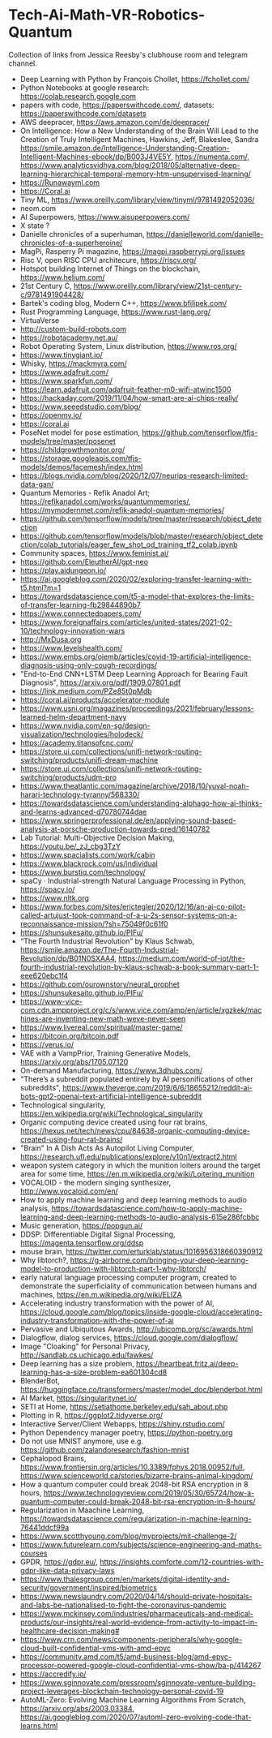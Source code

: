 # Tech-Ai-Math-VR-Robotics-Quantum

Collection of links from Jessica Reesby's clubhouse room and telegram channel.

- Deep Learning with Python by François Chollet, https://fchollet.com/
- Python Notebooks at google research: https://colab.research.google.com
- papers with code, https://paperswithcode.com/, datasets: https://paperswithcode.com/datasets
- AWS deepracer, https://aws.amazon.com/de/deepracer/
- On Intelligence: How a New Understanding of the Brain Will Lead to the Creation of Truly Intelligent Machines, Hawkins, Jeff, Blakeslee, Sandra https://smile.amazon.de/Intelligence-Understanding-Creation-Intelligent-Machines-ebook/dp/B003J4VE5Y, https://numenta.com/,  https://www.analyticsvidhya.com/blog/2018/05/alternative-deep-learning-hierarchical-temporal-memory-htm-unsupervised-learning/
- https://Runawayml.com
- https://Coral.ai
- Tiny ML, https://www.oreilly.com/library/view/tinyml/9781492052036/
- neom.com
- AI Superpowers, https://www.aisuperpowers.com/
- X state ?
- Danielle chronicles of a superhuman, https://danielleworld.com/danielle-chronicles-of-a-superheroine/
- MagPi, Rasperry Pi magazine, https://magpi.raspberrypi.org/issues
- Risc V, open RISC CPU architecure, https://riscv.org/
- Hotspot building Internet of Things on the blockchain, https://www.helium.com/
- 21st Century C, https://www.oreilly.com/library/view/21st-century-c/9781491904428/
- Bartek's coding blog, Modern C++, https://www.bfilipek.com/
- Rust Programming Language, https://www.rust-lang.org/
- VirtuaVerse
- http://custom-build-robots.com
- https://robotacademy.net.au/
- Robot Operating System, Linux distribution, https://www.ros.org/
- https://www.tinygiant.io/
- Whisky, https://mackmyra.com/
- https://www.adafruit.com/
- https://www.sparkfun.com/
- https://learn.adafruit.com/adafruit-feather-m0-wifi-atwinc1500
- https://hackaday.com/2019/11/04/how-smart-are-ai-chips-really/
- https://www.seeedstudio.com/blog/
- https://openmv.io/
- https://coral.ai
- PoseNet model for pose estimation, https://github.com/tensorflow/tfjs-models/tree/master/posenet
- https://childgrowthmonitor.org/
- https://storage.googleapis.com/tfjs-models/demos/facemesh/index.html
- https://blogs.nvidia.com/blog/2020/12/07/neurips-research-limited-data-gan/
- Quantum Memories - Refik Anadol Art; https://refikanadol.com/works/quantummemories/, https://mymodernmet.com/refik-anadol-quantum-memories/
- https://github.com/tensorflow/models/tree/master/research/object_detection
- https://github.com/tensorflow/models/blob/master/research/object_detection/colab_tutorials/eager_few_shot_od_training_tf2_colab.ipynb
- Community spaces, https://www.feminist.ai/
- https://github.com/EleutherAI/gpt-neo
- https://play.aidungeon.io/
- https://ai.googleblog.com/2020/02/exploring-transfer-learning-with-t5.html?m=1
- https://towardsdatascience.com/t5-a-model-that-explores-the-limits-of-transfer-learning-fb29844890b7
- https://www.connectedpapers.com/
- https://www.foreignaffairs.com/articles/united-states/2021-02-10/technology-innovation-wars
- http://MxDusa.org
- https://www.levelshealth.com/
- https://www.embs.org/ojemb/articles/covid-19-artificial-intelligence-diagnosis-using-only-cough-recordings/
- "End-to-End CNN+LSTM Deep Learning Approach for Bearing Fault Diagnosis", https://arxiv.org/pdf/1909.07801.pdf
- https://link.medium.com/PZe85t0pMdb
- https://coral.ai/products/accelerator-module
- https://www.usni.org/magazines/proceedings/2021/february/lessons-learned-helm-department-navy
- https://www.nvidia.com/en-sg/design-visualization/technologies/holodeck/
- https://academy.titansofcnc.com/
- https://store.ui.com/collections/unifi-network-routing-switching/products/unifi-dream-machine
- https://store.ui.com/collections/unifi-network-routing-switching/products/udm-pro
- https://www.theatlantic.com/magazine/archive/2018/10/yuval-noah-harari-technology-tyranny/568330/
- https://towardsdatascience.com/understanding-alphago-how-ai-thinks-and-learns-advanced-d70780744dae
- https://www.springerprofessional.de/en/applying-sound-based-analysis-at-porsche-production-towards-pred/16140782
- Lab Tutorial: Multi-Objective Decision Making, https://youtu.be/_zJ_cbg3TzY
- https://www.spacialists.com/work/cabin
- https://www.blackrock.com/us/individual
- https://www.burstiq.com/technology/
- spaCy · Industrial-strength Natural Language Processing in Python, https://spacy.io/
- https://www.nltk.org
- https://www.forbes.com/sites/erictegler/2020/12/16/an-ai-co-pilot-called-artujust-took-command-of-a-u-2s-sensor-systems-on-a-reconnaissance-mission/?sh=75049f0c61f0
- https://shunsukesaito.github.io/PIFu/
- “The Fourth Industrial Revolution” by Klaus Schwab, https://smile.amazon.de/The-Fourth-Industrial-Revolution/dp/B01N0SXAA4, https://medium.com/world-of-iot/the-fourth-industrial-revolution-by-klaus-schwab-a-book-summary-part-1-eee620ebc1f4
- https://github.com/ourownstory/neural_prophet
- https://shunsukesaito.github.io/PIFu/
- https://www-vice-com.cdn.ampproject.org/c/s/www.vice.com/amp/en/article/xgzkek/machines-are-inventing-new-math-weve-never-seen
- https://www.livereal.com/spiritual/master-game/
- https://bitcoin.org/bitcoin.pdf
- https://verus.io/
- VAE with a VampPrior, Training Generative Models, https://arxiv.org/abs/1705.07120
- On-demand Manufacturing, https://www.3dhubs.com/
- "There’s a subreddit populated entirely by AI personifications of other subreddits", https://www.theverge.com/2019/6/6/18655212/reddit-ai-bots-gpt2-openai-text-artificial-intelligence-subreddit
- Technological singularity, https://en.wikipedia.org/wiki/Technological_singularity
- Organic computing device created using four rat brains, https://hexus.net/tech/news/cpu/84638-organic-computing-device-created-using-four-rat-brains/
- "Brain" In A Dish Acts As Autopilot Living Computer, https://research.ufl.edu/publications/explore/v10n1/extract2.html
- weapon system category in which the munition loiters around the target area for some time, https://en.m.wikipedia.org/wiki/Loitering_munition
- VOCALOID - the modern singing synthesizer, http://www.vocaloid.com/en/
- How to apply machine learning and deep learning methods to audio analysis, https://towardsdatascience.com/how-to-apply-machine-learning-and-deep-learning-methods-to-audio-analysis-615e286fcbbc
- Music generation, https://popgun.ai/
- DDSP: Differentiable Digital Signal Processing, https://magenta.tensorflow.org/ddsp
- mouse brain, https://twitter.com/erturklab/status/1016956318660390912
- Why libtorch?, https://g-airborne.com/bringing-your-deep-learning-model-to-production-with-libtorch-part-1-why-libtorch/
- early natural language processing computer program, created to demonstrate the superficiality of communication between humans and machines, https://en.m.wikipedia.org/wiki/ELIZA
- Accelerating industry transformation with the power of AI, https://cloud.google.com/blog/topics/inside-google-cloud/accelerating-industry-transformation-with-the-power-of-ai
- Pervasive and Ubiquitous Awards, http://ubicomp.org/sc/awards.html
- Dialogflow, dialog services, https://cloud.google.com/dialogflow/
- Image "Cloaking" for Personal Privacy, http://sandlab.cs.uchicago.edu/fawkes/
- Deep learning has a size problem, https://heartbeat.fritz.ai/deep-learning-has-a-size-problem-ea601304cd8
- BlenderBot, https://huggingface.co/transformers/master/model_doc/blenderbot.html
- AI Market, https://singularitynet.io/
- SETI at Home, https://setiathome.berkeley.edu/sah_about.php
- Plotting in R, https://ggplot2.tidyverse.org/
- Interactive Server/Client Webapps, https://shiny.rstudio.com/
- Python Dependency manager poetry, https://python-poetry.org
- Do not use MNIST anymore, use e.g. https://github.com/zalandoresearch/fashion-mnist
- Cephalopod Brains, https://www.frontiersin.org/articles/10.3389/fphys.2018.00952/full, https://www.scienceworld.ca/stories/bizarre-brains-animal-kingdom/
- How a quantum computer could break 2048-bit RSA encryption in 8 hours, https://www.technologyreview.com/2019/05/30/65724/how-a-quantum-computer-could-break-2048-bit-rsa-encryption-in-8-hours/
- Regularization in Maachine Learning, https://towardsdatascience.com/regularization-in-machine-learning-76441ddcf99a
- https://www.scotthyoung.com/blog/myprojects/mit-challenge-2/
- https://www.futurelearn.com/subjects/science-engineering-and-maths-courses
- GPDR, https://gdpr.eu/, https://insights.comforte.com/12-countries-with-gdpr-like-data-privacy-laws
- https://www.thalesgroup.com/en/markets/digital-identity-and-security/government/inspired/biometrics
- https://www.newslaundry.com/2020/04/14/should-private-hospitals-and-labs-be-nationalised-to-fight-the-coronavirus-pandemic
- https://www.mckinsey.com/industries/pharmaceuticals-and-medical-products/our-insights/real-world-evidence-from-activity-to-impact-in-healthcare-decision-making#
- https://www.crn.com/news/components-peripherals/why-google-cloud-built-confidential-vms-with-amd-epyc
- https://community.amd.com/t5/amd-business-blog/amd-epyc-processor-powered-google-cloud-confidential-vms-show/ba-p/414267
- https://accredify.io/
- https://www.sginnovate.com/pressroom/sginnovate-venture-building-project-leverages-blockchain-technology-personal-covid-19
- AutoML-Zero: Evolving Machine Learning Algorithms From Scratch, https://arxiv.org/abs/2003.03384, https://ai.googleblog.com/2020/07/automl-zero-evolving-code-that-learns.html
